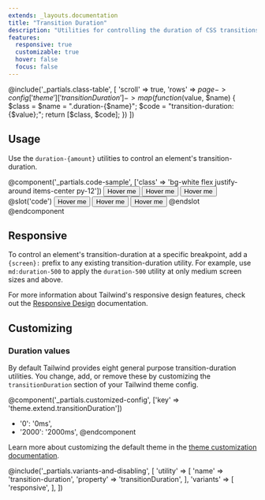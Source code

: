 ```yaml
---
extends: _layouts.documentation
title: "Transition Duration"
description: "Utilities for controlling the duration of CSS transitions."
features:
  responsive: true
  customizable: true
  hover: false
  focus: false
---
```


@include('_partials.class-table', [
  'scroll' => true,
  'rows' => $page->config['theme']['transitionDuration']->map(function ($value, $name) {
    $class = $name = ".duration-{$name}";
    $code = "transition-duration: {$value};";
    return [$class, $code];
  })
])

## Usage

Use the `duration-{amount}` utilities to control an element's transition-duration.

@component('_partials.code-sample', ['class' => 'bg-white flex justify-around items-center py-12'])
<button class="transition duration-150 ease-in-out transform hover:scale-125 bg-blue-500 text-white font-bold py-2 px-4 rounded">
  Hover me
</button>
<button class="transition duration-300 ease-in-out transform hover:scale-125 bg-blue-500 text-white font-bold py-2 px-4 rounded">
  Hover me
</button>
<button class="transition duration-700 ease-in-out transform hover:scale-125 bg-blue-500 text-white font-bold py-2 px-4 rounded">
  Hover me
</button>
@slot('code')
<button class="transition duration-150 ease-in-out ...">Hover me</button>
<button class="transition duration-300 ease-in-out ...">Hover me</button>
<button class="transition duration-700 ease-in-out ...">Hover me</button>
@endslot
@endcomponent

## Responsive

To control an element's transition-duration at a specific breakpoint, add a `{screen}:` prefix to any existing transition-duration utility. For example, use `md:duration-500` to apply the `duration-500` utility at only medium screen sizes and above.

For more information about Tailwind's responsive design features, check out the [Responsive Design](/docs/responsive-design) documentation.

## Customizing

### Duration values

By default Tailwind provides eight general purpose transition-duration utilities. You change, add, or remove these by customizing the `transitionDuration` section of your Tailwind theme config.

@component('_partials.customized-config', ['key' => 'theme.extend.transitionDuration'])
+ '0': '0ms',
+ '2000': '2000ms',
@endcomponent

Learn more about customizing the default theme in the [theme customization documentation](/docs/theme#customizing-the-default-theme).

@include('_partials.variants-and-disabling', [
    'utility' => [
        'name' => 'transition-duration',
        'property' => 'transitionDuration',
    ],
    'variants' => [
        'responsive',
    ],
])
